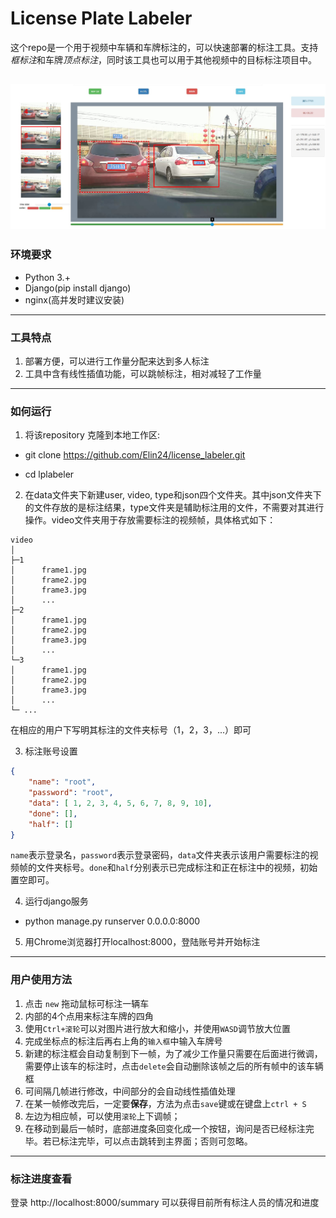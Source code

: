 #   License Plate Labeler

这个repo是一个用于视频中车辆和车牌标注的，可以快速部署的标注工具。支持*框标注*和车牌*顶点标注*，同时该工具也可以用于其他视频中的目标标注项目中。

![show](images/readme.jpg)
----

### 环境要求
* Python 3.+
* Django(pip install django)
* nginx(高并发时建议安装)


------

### 工具特点
1. 部署方便，可以进行工作量分配来达到多人标注
2. 工具中含有线性插值功能，可以跳帧标注，相对减轻了工作量

----



### 如何运行

1. 将该repository 克隆到本地工作区:

*   git clone https://github.com/Elin24/license_labeler.git

*   cd lplabeler

2. 在data文件夹下新建user, video, type和json四个文件夹。其中json文件夹下的文件存放的是标注结果，type文件夹是辅助标注用的文件，不需要对其进行操作。video文件夹用于存放需要标注的视频帧，具体格式如下：
```
video
│  
├─1
│      frame1.jpg
│      frame2.jpg
│      frame3.jpg
│      ...
├─2
│      frame1.jpg
│      frame2.jpg
│      frame3.jpg
│      ...
└─3
│      frame1.jpg
│      frame2.jpg
│      frame3.jpg
│      ...
└─ ...
```
在相应的用户下写明其标注的文件夹标号（1，2，3，...）即可



3. 标注账号设置
```json
{
    "name": "root",
    "password": "root",
    "data": [ 1, 2, 3, 4, 5, 6, 7, 8, 9, 10],
    "done": [],
    "half": []
}
```
`name`表示登录名，`password`表示登录密码，`data`文件夹表示该用户需要标注的视频帧的文件夹标号。`done`和`half`分别表示已完成标注和正在标注中的视频，初始置空即可。


4. 运行django服务

*   python manage.py runserver 0.0.0.0:8000

5. 用Chrome浏览器打开localhost:8000，登陆账号并开始标注


----


### 用户使用方法

1. 点击 `new` 拖动鼠标可标注一辆车
2. 内部的4个点用来标注车牌的四角
3. 使用`Ctrl+滚轮`可以对图片进行放大和缩小，并使用`WASD`调节放大位置
4. 完成坐标点的标注后再右上角的`输入框`中输入车牌号
5. 新建的标注框会自动复制到下一帧，为了减少工作量只需要在后面进行微调，需要停止该车的标注时，点击`delete`会自动删除该帧之后的所有帧中的该车辆框 
5. 可间隔几帧进行修改，中间部分的会自动线性插值处理
6. 在某一帧修改完后，一定要**保存**，方法为点击`save`键或在键盘上`ctrl + S`
7. 左边为相应帧，可以使用`滚轮`上下调帧；
8. 在移动到最后一帧时，底部进度条回变化成一个按钮，询问是否已经标注完毕。若已标注完毕，可以点击跳转到主界面；否则可忽略。

---



### 标注进度查看
登录 http://localhost:8000/summary 可以获得目前所有标注人员的情况和进度
